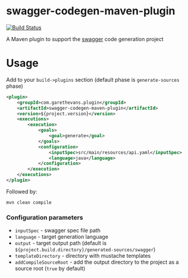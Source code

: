 swagger-codegen-maven-plugin
============================

[![Build Status](https://travis-ci.org/garethjevans/swagger-codegen-maven-plugin.svg?branch=master)](https://travis-ci.org/garethjevans/swagger-codegen-maven-plugin)

A Maven plugin to support the [swagger](http://swagger.io) code generation project

Usage
============================

Add to your `build->plugins` section (default phase is `generate-sources` phase)
```xml
<plugin>
    <groupId>com.garethevans.plugin</groupId>
    <artifactId>swagger-codegen-maven-plugin</artifactId>
    <version>${project.version}</version>
    <executions>
        <execution>
            <goals>
                <goal>generate</goal>
            </goals>
            <configuration>
                <inputSpec>src/main/resources/api.yaml</inputSpec>
                <language>java</language>
            </configuration>
        </execution>
    </executions>
</plugin>
```

Followed by:

```
mvn clean compile
```

### Configuration parameters

- `inputSpec` - swagger spec file path
- `language` - target generation language
- `output` - target output path (default is `${project.build.directory}/generated-sources/swagger`)
- `templateDirectory` - directory with mustache templates
- `addCompileSourceRoot` - add the output directory to the project as a source root (`true` by default)

